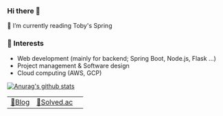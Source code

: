 ### Hi there 👋
  
  🌱 I’m currently reading Toby's Spring    

  
  ### :mag_right: Interests
- Web development (mainly for backend; Spring Boot, Node.js, Flask ...)
- Project management & Software design
- Cloud computing (AWS, GCP)   
        
 [![Anurag's github stats](https://github-readme-stats.vercel.app/api?username=kjsu0209&count_private=true)](https://github.com/anuraghazra/github-readme-stats)

  
| | | |
|-|-|-|
| [:pencil:Blog](https://snoop-study.tistory.com/) | [🏅Solved.ac](https://solved.ac/profile/kjsu0209) |  |
